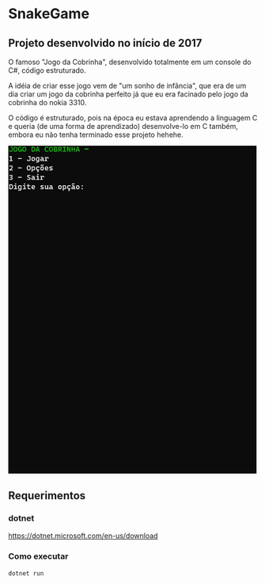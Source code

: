 # SnakeGame

## Projeto desenvolvido no início de 2017

O famoso "Jogo da Cobrinha", desenvolvido totalmente em um console do C#, código estruturado.

A idéia de criar esse jogo vem de "um sonho de infância", que era de um dia criar um jogo da cobrinha perfeito já que eu era facinado pelo jogo da cobrinha do nokia 3310.

O código é estruturado, pois na época eu estava aprendendo a linguagem C e queria (de uma forma de aprendizado) desenvolve-lo em C também, embora eu não tenha terminado esse projeto hehehe.

![](how_it_works.gif)

## Requerimentos
### dotnet
https://dotnet.microsoft.com/en-us/download

### Como executar

```
dotnet run
```
